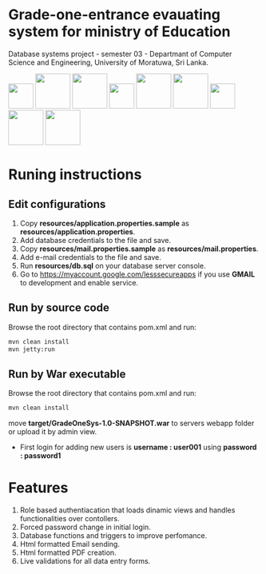 # Grade-one-entrance evauating system for ministry of Education
Database systems project - semester 03 - Departmant of Computer Science and Engineering, University of Moratuwa, Sri Lanka.

[<img src='https://spring.io/img/homepage/icon-spring-framework.svg' width=50>](https://spring.io/)
[<img src='http://www.mslc.in/documents/213220/214533/spring-security.png' width=70>](https://spring.io/projects/spring-security)
[<img src='https://upload.wikimedia.org/wikipedia/en/thumb/6/62/MySQL.svg/125px-MySQL.svg.png' width=70>](https://www.mysql.com/)
[<img src='http://www.howcsharp.com/img/0/52/hibernate-orm-300x223.jpg' width=50>](http://hibernate.org/)
[<img src='https://junit.org/junit4/images/junit-logo.png' width=70>](hhttps://junit.org/junit4/)
[<img src='https://cdn.javacodeexamples.com/wp-content/uploads/Jsoup.png' width=70>](https://jsoup.org/)
[<img src='https://d2j3q9yua85jt3.cloudfront.net/img/56a5316af9a2f1eccace40a79c06373f' width=50>](https://mvnrepository.com/artifact/org.xhtmlrenderer/flying-saucer-pdf)
[<img src='http://www.mkyong.com/wp-content/uploads/2015/06/jetty-big-logo.png' width=70>](https://www.eclipse.org/jetty/)
[<img src='https://s25037.pcdn.co/wp-content/uploads/validate.png' width=70>](https://jqueryvalidation.org/)

# Runing instructions
## Edit configurations

1. Copy **resources/application.properties.sample** as **resources/application.properties**.
2. Add database credentials to the file and save.
3. Copy **resources/mail.properties.sample** as **resources/mail.properties**.
4. Add e-mail credentials to the file and save.
5. Run **resources/db.sql** on your database server console.
6. Go to https://myaccount.google.com/lesssecureapps if you use **GMAIL** to development and enable service.

## Run by source code
Browse the root directory that contains pom.xml and run:
```sh
mvn clean install
mvn jetty:run
```
## Run by War executable
Browse the root directory that contains pom.xml and run:
```sh
mvn clean install
```
move **target/GradeOneSys-1.0-SNAPSHOT.war** to servers webapp folder or upload it by admin view.

- First login for adding new users is **username : user001** using **password : password1**

# Features
1. Role based authentiacation that loads dinamic views and handles functionalities over contollers.
2. Forced password change in initial login.
3. Database functions and triggers to improve perfomance.
4. Html formatted Email sending.
5. Html formatted PDF creation.
6. Live validations for all data entry forms.


